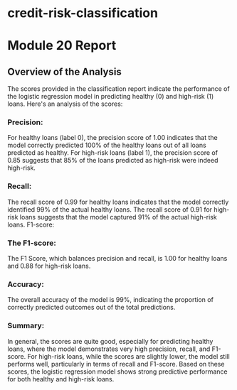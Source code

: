 # credit-risk-classification
# Module 20 Report

## Overview of the Analysis

The scores provided in the classification report indicate the performance of the logistic regression model in predicting healthy (0) and high-risk (1) loans. Here's an analysis of the scores:

### Precision:

For healthy loans (label 0), the precision score of 1.00 indicates that the model correctly predicted 100% of the healthy loans out of all loans predicted as healthy.
For high-risk loans (label 1), the precision score of 0.85 suggests that 85% of the loans predicted as high-risk were indeed high-risk.

### Recall:

The recall score of 0.99 for healthy loans indicates that the model correctly identified 99% of the actual healthy loans.
The recall score of 0.91 for high-risk loans suggests that the model captured 91% of the actual high-risk loans.
F1-score:

### The F1-score:

The F1 Score, which balances precision and recall, is 1.00 for healthy loans and 0.88 for high-risk loans.

### Accuracy:

The overall accuracy of the model is 99%, indicating the proportion of correctly predicted outcomes out of the total predictions.

### Summary:

In general, the scores are quite good, especially for predicting healthy loans, where the model demonstrates very high precision, recall, and F1-score. For high-risk loans, while the scores are slightly lower, the model still performs well, particularly in terms of recall and F1-score. Based on these scores, the logistic regression model shows strong predictive performance for both healthy and high-risk loans.
